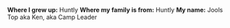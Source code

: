 __Where I grew up:__ Huntly
__Where my family is from:__ Huntly
__My name:__ Jools Top aka Ken, aka Camp Leader


